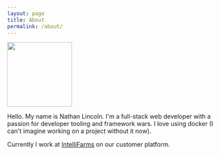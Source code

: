 ```yaml
---
layout: page
title: About
permalink: /about/
---
```


<img src="https://pbs.twimg.com/profile_images/896825974901178368/i_-OercQ_400x400.jpg" width="150">

Hello. My name is Nathan Lincoln. I'm a full-stack web developer with a passion for developer tooling and framework wars. I love using docker (I can't imagine working on a project without it now). 

Currently I work at [IntelliFarms](https://intellifarms.com) on our customer platform.

